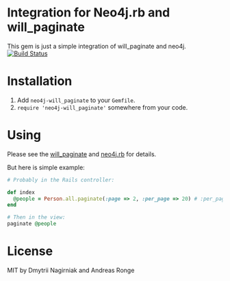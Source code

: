 Integration for Neo4j.rb and will_paginate
============================================

This gem is just a simple integration of will_paginate and neo4j.
[![Build Status](https://secure.travis-ci.org/neo4j-will_paginate/its.png)](http://travis-ci.org/dnagir/neo4j-will_paginate)

Installation
==================

1. Add `neo4j-will_paginate` to your `Gemfile`.
2. `require 'neo4j-will_paginate'` somewhere from your code.



Using
==================

Please see the [will_paginate](https://github.com/mislav/will_paginate)
and [neo4j.rb](https://github.com/andreasronge/neo4j) for details.

But here is simple example:


```ruby
# Probably in the Rails controller:

def index
  @people = Person.all.paginate(:page => 2, :per_page => 20) # :per_page is optional
end

# Then in the view:
paginate @people

```

License
=====================

MIT by Dmytrii Nagirniak and Andreas Ronge
